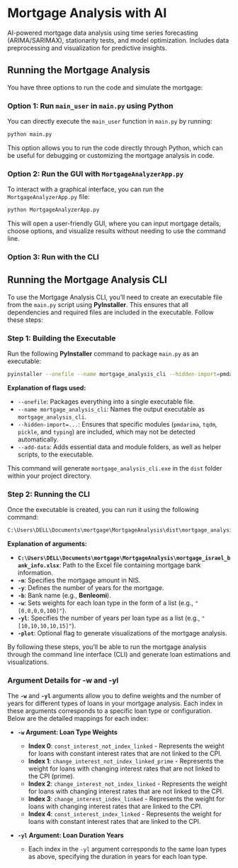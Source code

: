 # **Mortgage Analysis with AI**
AI-powered mortgage data analysis using time series forecasting (ARIMA/SARIMAX), stationarity tests, and model optimization. Includes data preprocessing and visualization for predictive insights.

## **Running the Mortgage Analysis**
You have three options to run the code and simulate the mortgage:

### **Option 1**: Run `main_user` in `main.py` using Python
You can directly execute the `main_user` function in `main.py` by running:

```bash
python main.py
```

This option allows you to run the code directly through Python, which can be useful for debugging or customizing the mortgage analysis in code.

### **Option 2**: Run the GUI with `MortgageAnalyzerApp.py`
To interact with a graphical interface, you can run the `MortgageAnalyzerApp.py` file:

```bash
python MortgageAnalyzerApp.py
```

This will open a user-friendly GUI, where you can input mortgage details, choose options, and visualize results without needing to use the command line.

### **Option 3**: Run with the CLI

## **Running the Mortgage Analysis CLI**
To use the Mortgage Analysis CLI, you’ll need to create an executable file from the `main.py` script using **PyInstaller**. This ensures that all dependencies and required files are included in the executable. Follow these steps:

### **Step 1**: **Building the Executable**
Run the following **PyInstaller** command to package `main.py` as an executable:

```bash
pyinstaller --onefile --name mortgage_analysis_cli --hidden-import=pmdarima --hidden-import=tqdm --hidden-import=pickle --hidden-import=typing --add-data "C:\Users\DELL\Documents\mortgage\MortgageAnalysis\mortgage_toolkit;mortgage_toolkit" --add-data "C:\Users\DELL\Documents\mortgage\MortgageAnalysis\AI;AI" --add-data "C:\Users\DELL\Documents\mortgage\MortgageAnalysis\payback_methods;payback_methods" --add-data "C:\Users\DELL\Documents\mortgage\MortgageAnalysis\plot_utils.py;." --add-data "C:\Users\DELL\Documents\mortgage\MortgageAnalysis\utills.py;." --add-data "C:\Users\DELL\Documents\mortgage\MortgageAnalysis\my_argparser.py;." main.py
```

**Explanation of flags used:**

- `--onefile`: Packages everything into a single executable file.
- `--name mortgage_analysis_cli`: Names the output executable as `mortgage_analysis_cli`.
- `--hidden-import=...`: Ensures that specific modules (`pmdarima`, `tqdm`, `pickle`, and `typing`) are included, which may not be detected automatically.
- `--add-data`: Adds essential data and module folders, as well as helper scripts, to the executable.

This command will generate `mortgage_analysis_cli.exe` in the `dist` folder within your project directory.

### **Step 2**: **Running the CLI**
Once the executable is created, you can run it using the following command:

```bash
C:\Users\DELL\Documents\mortgage\MortgageAnalysis\dist\mortgage_analysis_cli.exe C:\Users\DELL\Documents\mortgage\MortgageAnalysis\mortgage_israel_bank_info.xlsx -m 1200000 -y 15 -b Benleomi -w "[0,0,0,0,100]" -yl "[10,10,10,10,15]" -plot
```

**Explanation of arguments:**

- **`C:\Users\DELL\Documents\mortgage\MortgageAnalysis\mortgage_israel_bank_info.xlsx`**: Path to the Excel file containing mortgage bank information.
- **`-m`**: Specifies the mortgage amount in NIS.
- **`-y`**: Defines the number of years for the mortgage.
- **`-b`**: Bank name (e.g., **Benleomi**).
- **`-w`**: Sets weights for each loan type in the form of a list (e.g., `"[0,0,0,0,100]"`).
- **`-yl`**: Specifies the number of years per loan type as a list (e.g., `"[10,10,10,10,15]"`).
- **`-plot`**: Optional flag to generate visualizations of the mortgage analysis.

By following these steps, you’ll be able to run the mortgage analysis through the command line interface (CLI) and generate loan estimations and visualizations.

### **Argument Details for -w and -yl**
The **`-w`** and **`-yl`** arguments allow you to define weights and the number of years for different types of loans in your mortgage analysis. Each index in these arguments corresponds to a specific loan type or configuration. Below are the detailed mappings for each index:

- **`-w` Argument: Loan Type Weights**

   - **Index 0**: `const_interest_not_index_linked` - Represents the weight for loans with constant interest rates that are not linked to the CPI.
   - **Index 1**: `change_interest_not_index_linked_prime` - Represents the weight for loans with changing interest rates that are not linked to the CPI (prime).
   - **Index 2**: `change_interest_not_index_linked` - Represents the weight for loans with changing interest rates that are not linked to the CPI.
   - **Index 3**: `change_interest_index_linked` - Represents the weight for loans with changing interest rates that are linked to the CPI.
   - **Index 4**: `const_interest_index_linked` - Represents the weight for loans with constant interest rates that are linked to the CPI.

- **`-yl` Argument: Loan Duration Years**

   - Each index in the `-yl` argument corresponds to the same loan types as above, specifying the duration in years for each loan type.


